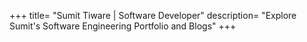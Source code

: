 +++
title= "Sumit Tiware | Software Developer"
description= "Explore Sumit's Software Engineering Portfolio and Blogs"
+++
